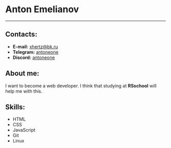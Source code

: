 # Anton Emelianov
----------
## Contacts:
- **E-mail:** xhertz@bk.ru
- **Telegram:** [antoneone](https://t.me/antoneone)
- **Discord:** [antoneone](https://discord.com/users/683198513663705315/)

## About me:
I want to become a web developer. I think that studying at **RSschool** will help me with this.

## Skills:
- HTML
- CSS
- JavaScript
- Git
- Linux
